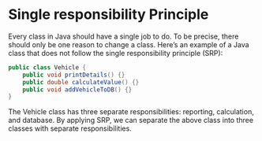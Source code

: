 # Single responsibility Principle

Every class in Java should have a single job to do. To be precise, there should only be one reason to change a class. Here’s an example of a Java class that does not follow the single responsibility principle (SRP):

```java
public class Vehicle {
    public void printDetails() {}
    public double calculateValue() {}
    public void addVehicleToDB() {}
}
```

The Vehicle class has three separate responsibilities: reporting, calculation, and database. By applying SRP, we can separate the above class into three classes with separate responsibilities.